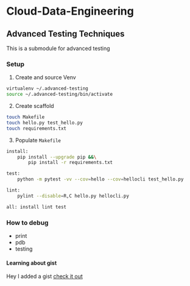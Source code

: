 # Cloud-Data-Engineering
## Advanced Testing Techniques
This is a submodule for advanced testing


### Setup
1. Create and source Venv
```bash
virtualenv ~/.advanced-testing
source ~/.advanced-testing/bin/activate
```

2. Create scaffold
```bash
touch Makefile
touch hello.py test_hello.py 
touch requirements.txt
```

3. Populate `Makefile`
```bash
install:
	pip install --upgrade pip &&\
		pip install -r requirements.txt

test:
	python -m pytest -vv --cov=hello --cov=hellocli test_hello.py

lint:
	pylint --disable=R,C hello.py hellocli.py

all: install lint test
```

### How to debug
* print
* pdb
* testing


#### Learning about gist
Hey I added a gist [check it out](https://gist.github.com/cs-uche/a302ff477d285f957f135aaa959e9136)

